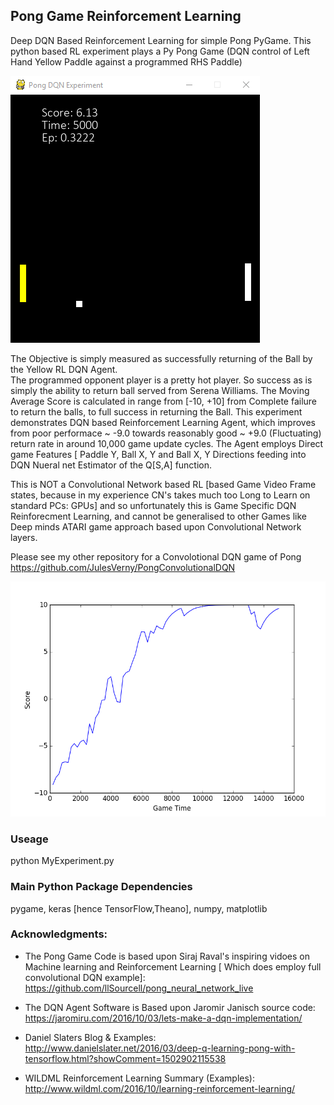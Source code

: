 ## Pong Game Reinforcement Learning ##
Deep DQN Based Reinforcement Learning for simple Pong PyGame.  This python based RL experiment plays a Py Pong Game (DQN control of Left Hand Yellow Paddle against a programmed RHS Paddle)

![alt text](https://github.com/JulesVerny/PongReinforcementLearning/blob/master/PongPicture2.PNG "Game Play")

The Objective is simply measured as successfully returning of the Ball by the Yellow RL DQN Agent.  
The programmed opponent player is a pretty hot player. So success as is simply the  ability to return ball served from Serena Williams.
The Moving Average Score is calculated in range from [-10, +10] from Complete failure to return the balls, to full success in returning the Ball. This experiment demonstrates DQN based Reinforcement Learning Agent, which improves from poor performace ~ -9.0 towards reasonably good ~ +9.0 (Fluctuating) return rate in around 10,000 game update cycles. The Agent employs Direct game Features [ Paddle Y, Ball X, Y and Ball X, Y Directions feeding into DQN Nueral net Estimator of the Q[S,A] function. 

This is NOT a Convolutional Network based RL [based Game Video Frame states, because in my experience CN's takes much too Long to Learn on standard PCs: GPUs] and so unfortunately this is Game Specific DQN Reinforecment Learning, and cannot be generalised to other Games like Deep minds ATARI game approach based upon Convolutional Network layers.   

Please see my other repository for a Convolotional DQN game of Pong
https://github.com/JulesVerny/PongConvolutionalDQN

![alt text](https://github.com/JulesVerny/PongReinforcementLearning/blob/master/ScoreGrowth.png "Score growth")      

### Useage ##
python MyExperiment.py
### Main Python Package Dependencies ###
pygame, keras [hence TensorFlow,Theano], numpy, matplotlib
### Acknowledgments: ###
* The  Pong Game Code is based upon Siraj Raval's inspiring vidoes on Machine learning and Reinforcement Learning [ Which does employ full convolutional DQN example]:   https://github.com/llSourcell/pong_neural_network_live

* The DQN Agent Software is Based upon Jaromir Janisch source code: 
https://jaromiru.com/2016/10/03/lets-make-a-dqn-implementation/

* Daniel Slaters Blog & Examples:
http://www.danielslater.net/2016/03/deep-q-learning-pong-with-tensorflow.html?showComment=1502902115538

* WILDML Reinforcement Learning Summary (Examples):
http://www.wildml.com/2016/10/learning-reinforcement-learning/
